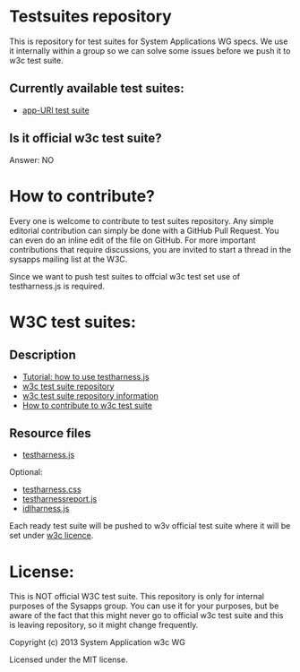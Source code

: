 Testsuites repository
==========

This is repository for test suites for System Applications WG specs.
We use it internally within a group so we can solve some issues before we push it to w3c test suite.



Currently available test suites:
--------------------------------
- [app-URI test suite](app-URI/README.md)

Is it official w3c test suite?
----------------------------------
Answer: NO

How to contribute?
=============

Every one is welcome to contribute to test suites repository. Any simple editorial contribution can simply be done with a GitHub Pull Request. You can even do an inline edit of the file on GitHub. For more important contributions that require discussions, you are invited to start a thread in the sysapps mailing list at the W3C.

Since we want to push test suites to offcial w3c test set use of testharness.js is required.


W3C test suites:
=================

Description
-------------

- [Tutorial: how to use testharness.js](http://darobin.github.io/test-harness-tutorial/docs/using-testharness.html)
- [w3c test suite repository](https://github.com/w3c/web-platform-tests)
- [w3c test suite repository information](https://github.com/w3c/web-platform-tests/blob/master/README.md)
- [How to contribute to w3c test suite](https://github.com/w3c/web-platform-tests/blob/master/README.md#contributing)


Resource files
----------------
- [testharness.js](https://github.com/w3c/testharness.js) 

Optional:
- [testharness.css](https://github.com/jgraham/testharness.js/blob/master/testharness.css)
- [testharnessreport.js](https://github.com/jgraham/testharness.js/blob/master/testharnessreport.js)
- [idlharness.js](https://github.com/jgraham/testharness.js/blob/master/idlharness.js)



Each ready test suite will be pushed to w3v official test suite where it will be set under [w3c licence](http://www.w3.org/Consortium/Legal/2008/04-testsuite-copyright.html). 



License:
=========
This is NOT official W3C test suite. This repository is only for internal purposes of the Sysapps group.
You can use it for your purposes, but be aware of the fact that this might never go to official w3c test suite and this is leaving repository, so it might change frequently.

Copyright (c) 2013 System Application w3c WG

Licensed under the MIT license.



